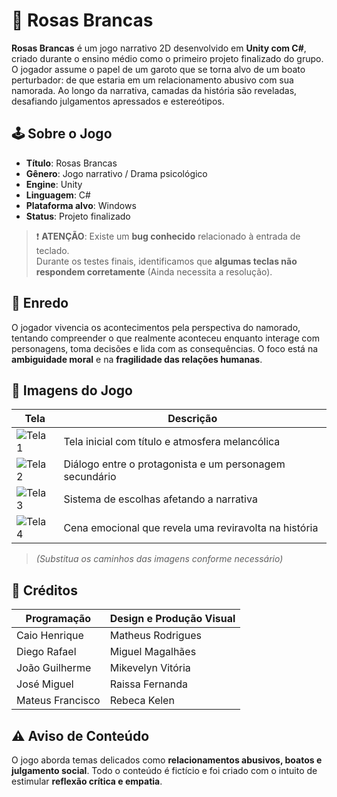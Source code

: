 # 🌹 Rosas Brancas

**Rosas Brancas** é um jogo narrativo 2D desenvolvido em **Unity com C#**, criado durante o ensino médio como o primeiro projeto finalizado do grupo. O jogador assume o papel de um garoto que se torna alvo de um boato perturbador: de que estaria em um relacionamento abusivo com sua namorada. Ao longo da narrativa, camadas da história são reveladas, desafiando julgamentos apressados e estereótipos.

## 🕹️ Sobre o Jogo

- **Título**: Rosas Brancas  
- **Gênero**: Jogo narrativo / Drama psicológico  
- **Engine**: Unity  
- **Linguagem**: C#  
- **Plataforma alvo**: Windows  
- **Status**: Projeto finalizado

> ❗ **ATENÇÃO**: Existe um **bug conhecido** relacionado à entrada de teclado.  
> Durante os testes finais, identificamos que **algumas teclas não respondem corretamente** (Ainda necessita a resolução).

## 🎯 Enredo

O jogador vivencia os acontecimentos pela perspectiva do namorado, tentando compreender o que realmente aconteceu enquanto interage com personagens, toma decisões e lida com as consequências. O foco está na **ambiguidade moral** e na **fragilidade das relações humanas**.

## 📸 Imagens do Jogo

| Tela | Descrição |
|------|-----------|
| ![Tela 1](./assets/tela1.png) | Tela inicial com título e atmosfera melancólica |
| ![Tela 2](./assets/tela2.png) | Diálogo entre o protagonista e um personagem secundário |
| ![Tela 3](./assets/tela3.png) | Sistema de escolhas afetando a narrativa |
| ![Tela 4](./assets/tela4.png) | Cena emocional que revela uma reviravolta na história |

> *(Substitua os caminhos das imagens conforme necessário)*

## 👥 Créditos

| Programação            | Design e Produção Visual     |
|----------------------------|----------------------------------|
| Caio Henrique              | Matheus Rodrigues                |
| Diego Rafael               | Miguel Magalhães                |
| João Guilherme             | Mikevelyn Vitória               |
| José Miguel                | Raissa Fernanda                 |
| Mateus Francisco           | Rebeca Kelen                    |

## ⚠️ Aviso de Conteúdo

O jogo aborda temas delicados como **relacionamentos abusivos, boatos e julgamento social**. Todo o conteúdo é fictício e foi criado com o intuito de estimular **reflexão crítica e empatia**.

